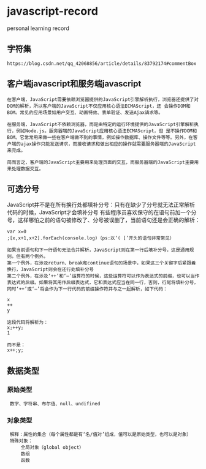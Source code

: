# javascript-record
personal learning record

## 字符集
    https://blog.csdn.net/qq_42068856/article/details/83792174#commentBox
    
    
## 客户端javascript和服务端javascript

    在客户端，JavaScript需要依赖浏览器提供的JavaScript引擎解析执行，浏览器还提供了对DOM的解析，所以客户端的JavaScript不仅应用核心语法ECMAScript，还 会操作DOM和BOM。常见的应用场景如用户交互、动画特效、表单验证、发送Ajax请求等。
    
    在服务端，JavaScript不依赖浏览器，而是由特定的运行环境提供的JavaScript引擎解析执行，例如Node.js。服务器端的JavaScript应用核心语法ECMAScript，但 是不操作DOM和BOM。它常常用来做一些在客户端做不到的事情，例如操作数据库、操作文件等等。另外，在客户端的ajax操作只能发送请求，而接收请求和做出相应的操作就需要服务器端的JavaScript来完成。
    
    简而言之，客户端的JavaScript主要用来处理页面的交互，而服务器端的JavaScript主要用来处理数据交互。

## 可选分号

   JavaScript并不是在所有换行处都填补分号：只有在缺少了分号就无法正常解析代码的时候，JavaScript才会填补分号
   有些程序员喜欢保守的在语句前加一个分号，这样哪怕之前的语句被修改了、分号被误删了，当前语句还是会正确的解析：

    var x=0
    ;[x,x+1,x+2].forEach(console.log)（ps:以‘( [’开头的语句非常常见）
    
    如果当前语句和下一行语句无法合并解析，JavaScript则在第一行后填补分号，这是通用规则。但有两个例外。 
    第一个例外，在涉及return、break和continue语句的场景中，如果这三个关键字后紧跟着换行，JavaScript则会在还行处填补分号
    第二个例外，在涉及‘++’和‘–’运算符的时候，这些运算符可以作为表达式的前缀，也可以当作表达式的后缀。如果将其用作后缀表达式，它和表达式应当在同一行，否则，行尾将填补分号，同时‘++’或‘–’将会作为下一行代码的前缀操作符并与之一起解析，如下代码：

    x
    ++
    y

    这段代码将解析为：
    x;++y;
    1

    而不是：
    x++;y;
    
  ## 数据类型
  ### 原始类型
     数字、字符串、布尔值、null、undifined
  ### 对象类型
     解释：属性的集合（每个属性都是有‘名/值对’组成，值可以是原始类型，也可以是对象）
     特殊对象：
         全局对象（global object）
         数组
         函数
  


